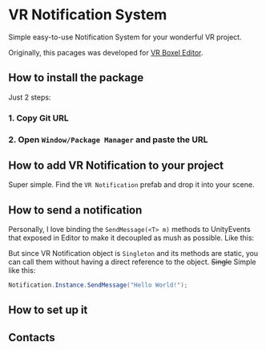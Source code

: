 # VR Notification System

Simple easy-to-use Notification System for your wonderful VR project.

Originally, this pacages was developed for [VR Boxel Editor](https://twitter.com/Volorf/status/1305406161710125056).

## How to install the package

Just 2 steps:

### 1. Copy Git URL
### 2. Open ```Window/Package Manager``` and paste the URL

## How to add VR Notification to your project
Super simple. Find the ```VR Notification``` prefab and drop it into your scene.

## How to send a notification
Personally, I love binding the ```SendMessage(<T> m)``` methods to UnityEvents that exposed in Editor to make it decoupled as mush as possible. Like this:

But since VR Notification object is ```Singleton``` and its methods are static, you can call them without having a direct reference to the object. ~~Single~~ Simple like this:
```csharp
Notification.Instance.SendMessage("Hello World!");
```

## How to set up it


## Contacts


